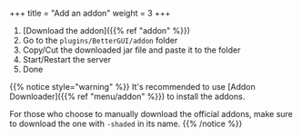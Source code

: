 +++
title = "Add an addon"
weight = 3
+++

1. [Download the addon]({{% ref "addon" %}})
2. Go to the `plugins/BetterGUI/addon` folder
3. Copy/Cut the downloaded jar file and paste it to the folder
4. Start/Restart the server
5. Done

{{% notice style="warning" %}}
It's recommended to use [Addon Downloader]({{% ref "menu/addon" %}}) to install the addons.

For those who choose to manually download the official addons, make sure to download the one with `-shaded` in its name.
{{% /notice %}}
